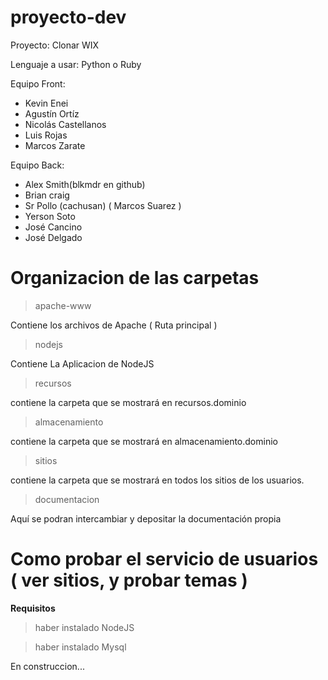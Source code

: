 proyecto-dev
============
Proyecto: Clonar WIX

Lenguaje a usar: Python o Ruby

Equipo Front:
*  Kevin Enei
*  Agustín Ortíz
*  Nicolás Castellanos
*  Luis Rojas
*  Marcos Zarate

Equipo Back:
*  Alex Smith(blkmdr en github)
*  Brian craig
*  Sr Pollo (cachusan) ( Marcos Suarez )
*  Yerson Soto
*  José Cancino
*  José Delgado

Organizacion de las carpetas
====================

> apache-www

Contiene los archivos de Apache ( Ruta principal )

> nodejs

Contiene La Aplicacion de NodeJS

> recursos

contiene la carpeta que se mostrará en recursos.dominio

> almacenamiento

contiene la carpeta que se mostrará en almacenamiento.dominio

> sitios

contiene la carpeta que se mostrará en todos los sitios de los usuarios.

> documentacion

Aquí se podran intercambiar y depositar la documentación propia

Como probar el servicio de usuarios ( ver sitios, y probar temas )
=================

__Requisitos__

> haber instalado NodeJS

> haber instalado Mysql

En construccion...
